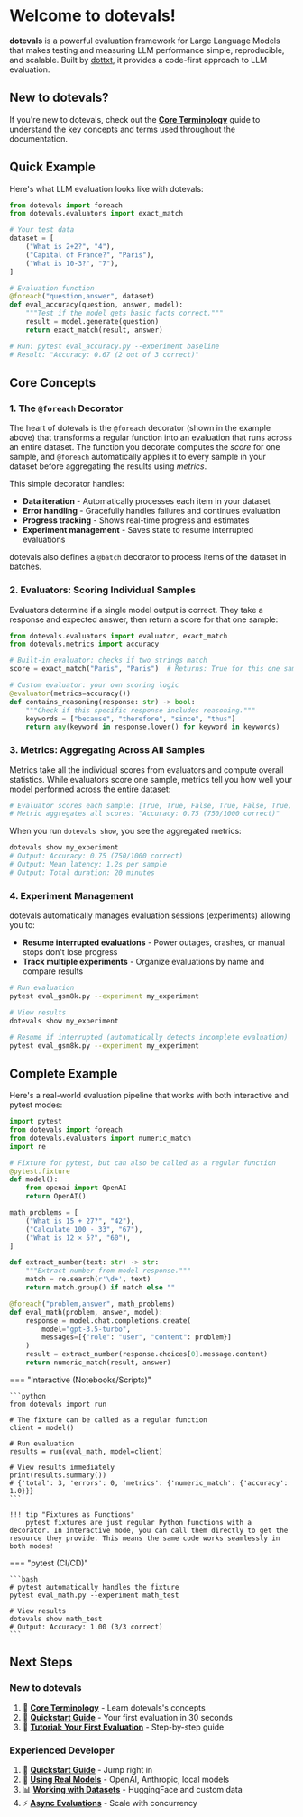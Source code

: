 # Welcome to dotevals!

**dotevals** is a powerful evaluation framework for Large Language Models that makes testing and measuring LLM performance simple, reproducible, and scalable. Built by [dottxt](https://dottxt.ai), it provides a code-first approach to LLM evaluation.

## New to dotevals?

If you're new to dotevals, check out the **[Core Terminology](concepts/core-terminology.md)** guide to understand the key concepts and terms used throughout the documentation.

## Quick Example

Here's what LLM evaluation looks like with dotevals:

```python
from dotevals import foreach
from dotevals.evaluators import exact_match

# Your test data
dataset = [
    ("What is 2+2?", "4"),
    ("Capital of France?", "Paris"),
    ("What is 10-3?", "7"),
]

# Evaluation function
@foreach("question,answer", dataset)
def eval_accuracy(question, answer, model):
    """Test if the model gets basic facts correct."""
    result = model.generate(question)
    return exact_match(result, answer)

# Run: pytest eval_accuracy.py --experiment baseline
# Result: "Accuracy: 0.67 (2 out of 3 correct)"
```

## Core Concepts

### 1. The `@foreach` Decorator

The heart of dotevals is the `@foreach` decorator (shown in the example above) that transforms a regular function into an evaluation that runs across an entire dataset. The function you decorate computes the *score* for one sample, and `@foreach` automatically applies it to every sample in your dataset before aggregating the results using *metrics*.

This simple decorator handles:

- **Data iteration** - Automatically processes each item in your dataset
- **Error handling** - Gracefully handles failures and continues evaluation
- **Progress tracking** - Shows real-time progress and estimates
- **Experiment management** - Saves state to resume interrupted evaluations

dotevals also defines a `@batch` decorator to process items of the dataset in batches.

### 2. Evaluators: Scoring Individual Samples

Evaluators determine if a single model output is correct. They take a response and expected answer, then return a score for that one sample:

```python
from dotevals.evaluators import evaluator, exact_match
from dotevals.metrics import accuracy

# Built-in evaluator: checks if two strings match
score = exact_match("Paris", "Paris")  # Returns: True for this one sample

# Custom evaluator: your own scoring logic
@evaluator(metrics=accuracy())
def contains_reasoning(response: str) -> bool:
    """Check if this specific response includes reasoning."""
    keywords = ["because", "therefore", "since", "thus"]
    return any(keyword in response.lower() for keyword in keywords)
```

### 3. Metrics: Aggregating Across All Samples

Metrics take all the individual scores from evaluators and compute overall statistics. While evaluators score one sample, metrics tell you how well your model performed across the entire dataset:

```python
# Evaluator scores each sample: [True, True, False, True, False, True, ...]
# Metric aggregates all scores: "Accuracy: 0.75 (750/1000 correct)"
```

When you run `dotevals show`, you see the aggregated metrics:

```bash
dotevals show my_experiment
# Output: Accuracy: 0.75 (750/1000 correct)
# Output: Mean latency: 1.2s per sample
# Output: Total duration: 20 minutes
```

### 4. Experiment Management

dotevals automatically manages evaluation sessions (experiments) allowing you to:

- **Resume interrupted evaluations** - Power outages, crashes, or manual stops don't lose progress
- **Track multiple experiments** - Organize evaluations by name and compare results

```bash
# Run evaluation
pytest eval_gsm8k.py --experiment my_experiment

# View results
dotevals show my_experiment

# Resume if interrupted (automatically detects incomplete evaluation)
pytest eval_gsm8k.py --experiment my_experiment
```

## Complete Example

Here's a real-world evaluation pipeline that works with both interactive and pytest modes:

```python title="eval_math.py"
import pytest
from dotevals import foreach
from dotevals.evaluators import numeric_match
import re

# Fixture for pytest, but can also be called as a regular function
@pytest.fixture
def model():
    from openai import OpenAI
    return OpenAI()

math_problems = [
    ("What is 15 + 27?", "42"),
    ("Calculate 100 - 33", "67"),
    ("What is 12 × 5?", "60"),
]

def extract_number(text: str) -> str:
    """Extract number from model response."""
    match = re.search(r'\d+', text)
    return match.group() if match else ""

@foreach("problem,answer", math_problems)
def eval_math(problem, answer, model):
    response = model.chat.completions.create(
        model="gpt-3.5-turbo",
        messages=[{"role": "user", "content": problem}]
    )
    result = extract_number(response.choices[0].message.content)
    return numeric_match(result, answer)
```

=== "Interactive (Notebooks/Scripts)"

    ```python
    from dotevals import run

    # The fixture can be called as a regular function
    client = model()

    # Run evaluation
    results = run(eval_math, model=client)

    # View results immediately
    print(results.summary())
    # {'total': 3, 'errors': 0, 'metrics': {'numeric_match': {'accuracy': 1.0}}}
    ```

    !!! tip "Fixtures as Functions"
        pytest fixtures are just regular Python functions with a decorator. In interactive mode, you can call them directly to get the resource they provide. This means the same code works seamlessly in both modes!

=== "pytest (CI/CD)"

    ```bash
    # pytest automatically handles the fixture
    pytest eval_math.py --experiment math_test

    # View results
    dotevals show math_test
    # Output: Accuracy: 1.00 (3/3 correct)
    ```

## Next Steps

### New to dotevals

1. 📖 **[Core Terminology](concepts/core-terminology.md)** - Learn dotevals's concepts
2. 🚀 **[Quickstart Guide](quickstart.md)** - Your first evaluation in 30 seconds
3. 📝 **[Tutorial: Your First Evaluation](tutorials/01-your-first-evaluation.md)** - Step-by-step guide

### Experienced Developer

1. 🚀 **[Quickstart Guide](quickstart.md)** - Jump right in
2. 🔧 **[Using Real Models](tutorials/02-using-real-models.md)** - OpenAI, Anthropic, local models
3. 📊 **[Working with Datasets](tutorials/03-working-with-real-datasets.md)** - HuggingFace and custom data
4. ⚡ **[Async Evaluations](tutorials/05-scale-with-async-evaluation.md)** - Scale with concurrency
